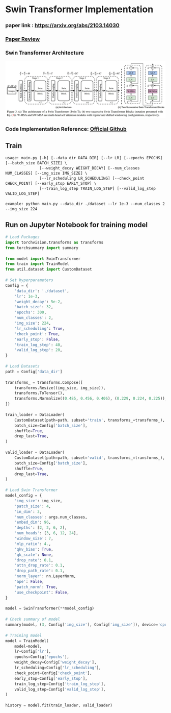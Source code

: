 # Swin Transformer Implementation  
### paper link : https://arxiv.org/abs/2103.14030  
### [Paper Review](https://github.com/Sangh0/Vision-Transformer/tree/main/SwinTransformer/swin_transformer_paper_review.ipynb)
### Swin Transformer Architecture  
<img src = "https://github.com/Sangh0/Vision-Transformer/blob/main/SwinTransformer/figure/figure3.JPG?raw=true">

### Code Implementation Reference: [Official Github](https://github.com/microsoft/Swin-Transformer)

## Train
```
usage: main.py [-h] [--data_dir DATA_DIR] [--lr LR] [--epochs EPOCHS] [--batch_size BATCH_SIZE] \
               [--weight_decay WEIGHT_DECAY] [--num_classes NUM_CLASSES] [--img_size IMG_SIZE] \
               [--lr_scheduling LR_SCHEDULING] [--check_point CHECK_POINT] [--early_stop EARLY_STOP] \
               [--train_log_step TRAIN_LOG_STEP] [--valid_log_step VALID_LOG_STEP]

example: python main.py --data_dir ./dataset --lr 1e-3 --num_classes 2 --img_size 224
```

## Run on Jupyter Notebook for training model
```python
# Load Packages
import torchvision.transforms as transforms
from torchsummary import summary

from model import SwinTransformer
from train import TrainModel
from util.dataset import CustomDataset

# Set hyperparameters
Config = {
    'data_dir': './dataset',
    'lr': 1e-3,
    'weight_decay': 5e-2,
    'batch_size': 32,
    'epochs': 300,
    'num_classes': 2,
    'img_size': 224,
    'lr_scheduling': True,
    'check_point': True,
    'early_stop': False,
    'train_log_step': 40,
    'valid_log_step': 20,
}

# Load Datasets
path = Config['data_dir']

transforms_ = transforms.Compose([
    transforms.Resize((img_size, img_size)),
    transforms.ToTensor(),
    transforms.Normalize((0.485, 0.456, 0.406), (0.229, 0.224, 0.225)),
])

train_loader = DataLoader(
    CustomDataset(path=path, subset='train', transforms_=transforms_),
    batch_size=Config['batch_size'],
    shuffle=True,
    drop_last=True,
)

valid_loader = DataLoader(
    CustomDataset(path=path, subset='valid', transforms_=transforms_),
    batch_size=Config['batch_size'],
    shuffle=True,
    drop_last=True,
)

# Load Swin Transformer
model_config = {
    'img_size': img_size,
    'patch_size': 4,
    'in_dim': 3,
    'num_classes': args.num_classes,
    'embed_dim': 96,
    'depths': [2, 2, 6, 2],
    'num_heads': [3, 6, 12, 24],
    'window_size': 7,
    'mlp_ratio': 4.,
    'qkv_bias': True,
    'qk_scale': None,
    'drop_rate': 0.1,
    'attn_drop_rate': 0.1,
    'drop_path_rate': 0.1,
    'norm_layer': nn.LayerNorm,
    'ape': False,
    'patch_norm': True,
    'use_checkpoint': False,
}

model = SwinTransformer(**model_config)

# Check summary of model
summary(model, (3, Config['img_size'], Config['img_size']), device='cpu')

# Training model
model = TrainModel(
    model=model,
    lr=Config['lr'],
    epochs=Config['epochs'],
    weight_decay=Config['weight_decay'],
    lr_scheduling=Config['lr_scheduling'],
    check_point=Config['check_point'],
    early_stop=Config['early_stop'],
    train_log_step=Config['train_log_step'],
    valid_log_step=Config['valid_log_step'],
)

history = model.fit(train_loader, valid_loader)
```